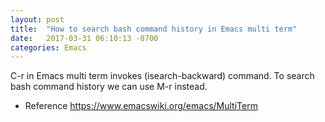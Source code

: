 ```yaml
---
layout: post
title:  "How to search bash command history in Emacs multi term"
date:   2017-03-31 06:10:13 -0700
categories: Emacs
---
```


C-r in Emacs multi term invokes (isearch-backward) command. To search
bash command history we can use M-r instead.

- Reference
https://www.emacswiki.org/emacs/MultiTerm
